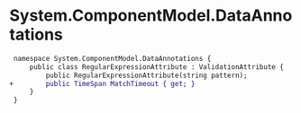 # System.ComponentModel.DataAnnotations

``` diff
 namespace System.ComponentModel.DataAnnotations {
     public class RegularExpressionAttribute : ValidationAttribute {
         public RegularExpressionAttribute(string pattern);
+        public TimeSpan MatchTimeout { get; }
     }
 }
```

